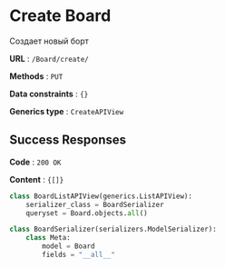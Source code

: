 # Create Board

Создает новый борт

**URL** : `/Board/create/`

**Methods** : `PUT`

**Data constraints** : `{}`

**Generics type** : `CreateAPIView`

## Success Responses

**Code** : `200 OK`

**Content** : `{[]}`

```python
class BoardListAPIView(generics.ListAPIView):
    serializer_class = BoardSerializer
    queryset = Board.objects.all()
```

```python
class BoardSerializer(serializers.ModelSerializer):
    class Meta:
        model = Board
        fields = "__all__"
```

